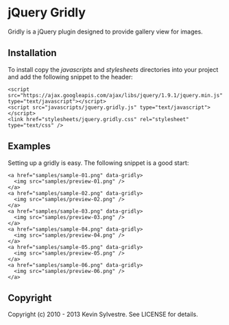 # jQuery Gridly

Gridly is a jQuery plugin designed to provide gallery view for images.

## Installation

To install copy the *javascripts* and *stylesheets* directories into your project and add the following snippet to the header:

    <script src="https://ajax.googleapis.com/ajax/libs/jquery/1.9.1/jquery.min.js" type="text/javascript"></script>
    <script src="javascripts/jquery.gridly.js" type="text/javascript"></script>
    <link href="stylesheets/jquery.gridly.css" rel="stylesheet" type="text/css" />

## Examples

Setting up a gridly is easy. The following snippet is a good start:

    <a href="samples/sample-01.png" data-gridly>
      <img src="samples/preview-01.png" />
    </a>
    <a href="samples/sample-02.png" data-gridly>
      <img src="samples/preview-02.png" />
    </a>
    <a href="samples/sample-03.png" data-gridly>
      <img src="samples/preview-03.png" />
    </a>
    <a href="samples/sample-04.png" data-gridly>
      <img src="samples/preview-04.png" />
    </a>
    <a href="samples/sample-05.png" data-gridly>
      <img src="samples/preview-05.png" />
    </a>
    <a href="samples/sample-06.png" data-gridly>
      <img src="samples/preview-06.png" />
    </a>

## Copyright

Copyright (c) 2010 - 2013 Kevin Sylvestre. See LICENSE for details.
